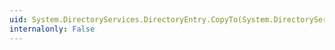 ```yaml
---
uid: System.DirectoryServices.DirectoryEntry.CopyTo(System.DirectoryServices.DirectoryEntry)
internalonly: False
---
```

